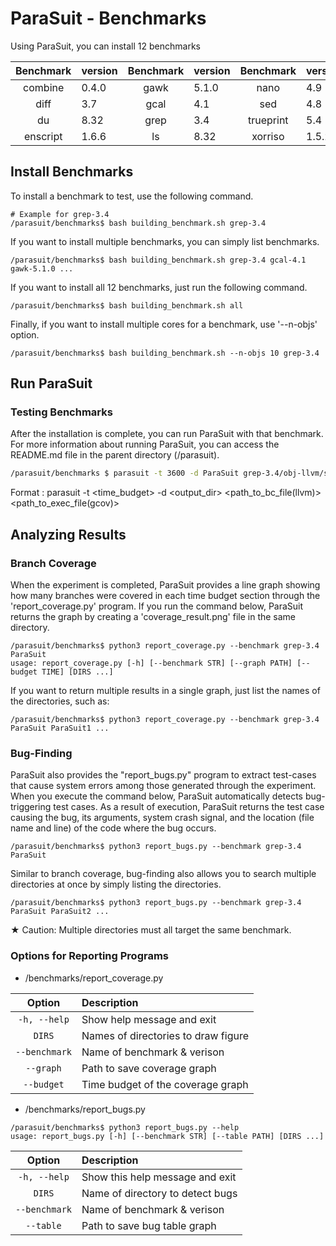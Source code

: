 # ParaSuit - Benchmarks

Using ParaSuit, you can install 12 benchmarks

| Benchmark | version | Benchmark | version | Benchmark | version |
|:------:|:------------|:------:|:------------|:------:|:------------|
| combine   | 0.4.0 | gawk      | 5.1.0  | nano         | 4.9   |
| diff      | 3.7   | gcal      | 4.1    | sed          | 4.8   |
| du        | 8.32  | grep      | 3.4    | trueprint    | 5.4   |
| enscript  | 1.6.6 | ls        | 8.32   | xorriso     | 1.5.2 |

## Install Benchmarks
To install a benchmark to test, use the following command.
```
# Example for grep-3.4
/parasuit/benchmarks$ bash building_benchmark.sh grep-3.4
```

If you want to install multiple benchmarks, you can simply list benchmarks.
```
/parasuit/benchmarks$ bash building_benchmark.sh grep-3.4 gcal-4.1 gawk-5.1.0 ...
```

If you want to install all 12 benchmarks, just run the following command.
```
/parasuit/benchmarks$ bash building_benchmark.sh all
```

Finally, if you want to install multiple cores for a benchmark, use '--n-objs' option.
```
/parasuit/benchmarks$ bash building_benchmark.sh --n-objs 10 grep-3.4
```

## Run ParaSuit
### Testing Benchmarks
After the installation is complete, you can run ParaSuit with that benchmark. For more information about running ParaSuit, you can access the README.md file in the parent directory (/parasuit).

```bash
/parasuit/benchmarks $ parasuit -t 3600 -d ParaSuit grep-3.4/obj-llvm/src/grep.bc grep-3.4/obj-gcov/src/grep
```
Format : parasuit -t <time_budget> -d <output_dir> <path_to_bc_file(llvm)> <path_to_exec_file(gcov)>


## Analyzing Results
### Branch Coverage
When the experiment is completed, ParaSuit provides a line graph showing how many branches were covered in each time budget section through the 'report_coverage.py' program. If you run the command below, ParaSuit returns the graph by creating a 'coverage_result.png' file in the same directory.
```
/parasuit/benchmarks$ python3 report_coverage.py --benchmark grep-3.4 ParaSuit
usage: report_coverage.py [-h] [--benchmark STR] [--graph PATH] [--budget TIME] [DIRS ...]
```

If you want to return multiple results in a single graph, just list the names of the directories, such as:
```
/parasuit/benchmarks$ python3 report_coverage.py --benchmark grep-3.4 ParaSuit ParaSuit1 ...
```

### Bug-Finding
ParaSuit also provides the "report_bugs.py" program to extract test-cases that cause system errors among those generated through the experiment. When you execute the command below, ParaSuit automatically detects bug-triggering test cases. As a result of execution, ParaSuit returns the test case causing the bug, its arguments, system crash signal, and the location (file name and line) of the code where the bug occurs.
```
/parasuit/benchmarks$ python3 report_bugs.py --benchmark grep-3.4 ParaSuit
```

Similar to branch coverage, bug-finding also allows you to search multiple directories at once by simply listing the directories.

```
/parasuit/benchmarks$ python3 report_bugs.py --benchmark grep-3.4 ParaSuit ParaSuit2 ...
```

★ Caution: Multiple directories must all target the same benchmark.


### Options for Reporting Programs
+ /benchmarks/report_coverage.py

| Option | Description |
|:------:|:------------|
| `-h, --help`  | Show help message and exit |
| `DIRS`        | Names of directories to draw figure |
| `--benchmark` | Name of benchmark & verison |
| `--graph`     | Path to save coverage graph |
| `--budget`    | Time budget of the coverage graph |

+ /benchmarks/report_bugs.py
```
/parasuit/benchmarks$ python3 report_bugs.py --help
usage: report_bugs.py [-h] [--benchmark STR] [--table PATH] [DIRS ...]
```
| Option | Description |
|:------:|:------------|
| `-h, --help`  | Show this help message and exit |
| `DIRS`        | Name of directory to detect bugs |
| `--benchmark` | Name of benchmark & verison |
| `--table`     | Path to save bug table graph |
